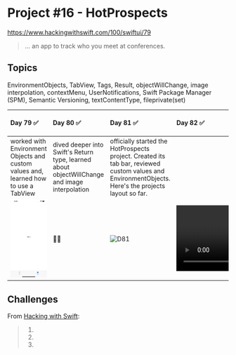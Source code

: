 # Project #16 - HotProspects

https://www.hackingwithswift.com/100/swiftui/79

> ... an app to track who you meet at conferences.

## Topics
EnvironmentObjects, TabView, Tags, Result, objectWillChange, image interpolation, contextMenu, UserNotifications, Swift Package Manager (SPM), Semantic Versioning, textContentType, fileprivate(set)

| Day 79 :white_check_mark: | Day 80 :white_check_mark: | Day 81 :white_check_mark: | Day 82 :white_check_mark: | Day 83 :white_check_mark: | Day 84 :white_check_mark: | Day 85 :white_check_mark: |
|:--|:--|:--|:--|:--|:--|:--|
| worked with Environment Objects and custom values and, learned how to use a TabView | dived deeper into Swift's Return type, learned about objectWillChange and image interpolation | officially started the HotProspects project. Created its tab bar, reviewed custom values and EnvironmentObjects. Here's the projects layout so far. |  |  |  |  |
| ![D79](Data/D79.png) | 💆‍♀️ | ![D81](Data/D81.png) | ![D82](https://user-images.githubusercontent.com/12801333/126087570-d7078bd7-66cf-4b93-b564-bafc0017a447.mp4) | ![D83](https://user-images.githubusercontent.com/12801333/126257202-0704de74-1448-4bde-812d-9f98c37342ac.mp4) | ![D84](Data/D84.png) | ![D85](Data/D85.png) |

## Challenges

From [Hacking with Swift]():
>1. 
>2. 
>3. 
